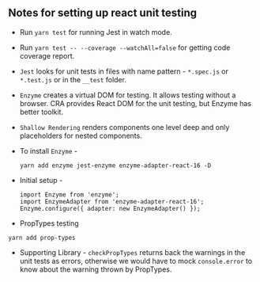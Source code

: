 ## Notes for setting up react unit testing

- Run `yarn test` for running Jest in watch mode.
- Run `yarn test -- --coverage --watchAll=false` for getting code coverage report.
- `Jest` looks for unit tests in files with name pattern - `*.spec.js` or `*.test.js` or in the `__test` folder.
- `Enzyme` creates a virtual DOM for testing. It allows testing without a browser. CRA provides React DOM for the unit testing, but Enzyme has better toolkit.
- `Shallow Rendering` renders components one level deep and only placeholders for nested components.
- To install `Enzyme` -
    ```
    yarn add enzyme jest-enzyme enzyme-adapter-react-16 -D
    ```
- Initial setup -
  ```
  import Enzyme from 'enzyme';
  import EnzymeAdapter from 'enzyme-adapter-react-16';
  Enzyme.configure({ adapter: new EnzymeAdapter() });
  ```

- PropTypes testing
```
yarn add prop-types
```
  * Supporting Library - `checkPropTypes` returns back the warnings in the unit tests as errors, otherwise we would
  have to mock `console.error` to know about the warning thrown by PropTypes.
